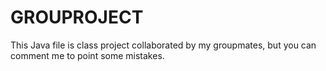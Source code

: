 # GROUPROJECT
This Java file is class project collaborated by my groupmates, but you can comment me to point some mistakes.
